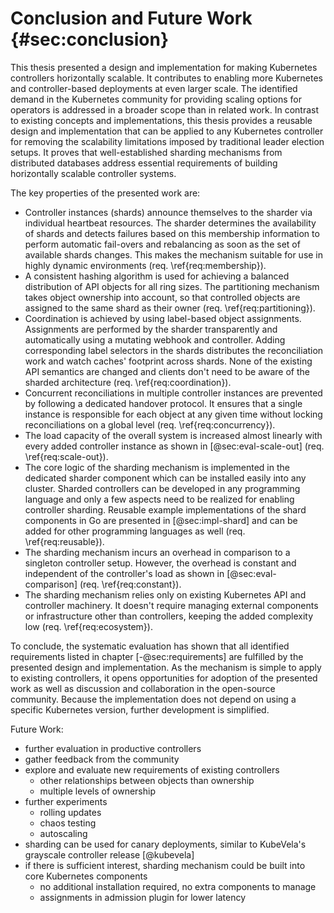 # Conclusion and Future Work {#sec:conclusion}

This thesis presented a design and implementation for making Kubernetes controllers horizontally scalable.
It contributes to enabling more Kubernetes and controller-based deployments at even larger scale.
The identified demand in the Kubernetes community for providing scaling options for operators is addressed in a broader scope than in related work.
In contrast to existing concepts and implementations, this thesis provides a reusable design and implementation that can be applied to any Kubernetes controller for removing the scalability limitations imposed by traditional leader election setups.
It proves that well-established sharding mechanisms from distributed databases address essential requirements of building horizontally scalable controller systems.

The key properties of the presented work are:

- Controller instances (shards) announce themselves to the sharder via individual heartbeat resources.
The sharder determines the availability of shards and detects failures based on this membership information to perform automatic fail-overs and rebalancing as soon as the set of available shards changes.
This makes the mechanism suitable for use in highly dynamic environments (req. \ref{req:membership}).
- A consistent hashing algorithm is used for achieving a balanced distribution of API objects for all ring sizes.
The partitioning mechanism takes object ownership into account, so that controlled objects are assigned to the same shard as their owner (req. \ref{req:partitioning}).
- Coordination is achieved by using label-based object assignments.
Assignments are performed by the sharder transparently and automatically using a mutating webhook and controller.
Adding corresponding label selectors in the shards distributes the reconciliation work and watch caches' footprint across shards.
None of the existing API semantics are changed and clients don't need to be aware of the sharded architecture (req. \ref{req:coordination}).
- Concurrent reconciliations in multiple controller instances are prevented by following a dedicated handover protocol.
It ensures that a single instance is responsible for each object at any given time without locking reconciliations on a global level (req. \ref{req:concurrency}).
- The load capacity of the overall system is increased almost linearly with every added controller instance as shown in [@sec:eval-scale-out] (req. \ref{req:scale-out}).
- The core logic of the sharding mechanism is implemented in the dedicated sharder component which can be installed easily into any cluster.
Sharded controllers can be developed in any programming language and only a few aspects need to be realized for enabling controller sharding.
Reusable example implementations of the shard components in Go are presented in [@sec:impl-shard] and can be added for other programming languages as well (req. \ref{req:reusable}).
- The sharding mechanism incurs an overhead in comparison to a singleton controller setup.
However, the overhead is constant and independent of the controller's load as shown in [@sec:eval-comparison] (req. \ref{req:constant}).
- The sharding mechanism relies only on existing Kubernetes API and controller machinery.
It doesn't require managing external components or infrastructure other than controllers, keeping the added complexity low (req. \ref{req:ecosystem}).

To conclude, the systematic evaluation has shown that all identified requirements listed in chapter [-@sec:requirements] are fulfilled by the presented design and implementation.
As the mechanism is simple to apply to existing controllers, it opens opportunities for adoption of the presented work as well as discussion and collaboration in the open-source community.
Because the implementation does not depend on using a specific Kubernetes version, further development is simplified.

Future Work:

- further evaluation in productive controllers
- gather feedback from the community
- explore and evaluate new requirements of existing controllers
  - other relationships between objects than ownership
  - multiple levels of ownership
- further experiments
  - rolling updates
  - chaos testing
  - autoscaling
- sharding can be used for canary deployments, similar to KubeVela's grayscale controller release [@kubevela]
- if there is sufficient interest, sharding mechanism could be built into core Kubernetes components
  - no additional installation required, no extra components to manage
  - assignments in admission plugin for lower latency
